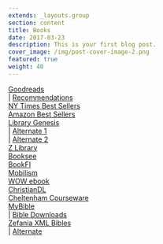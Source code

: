 ```yaml
---
extends: _layouts.group
section: content
title: Books
date: 2017-03-23
description: This is your first blog post.
cover_image: /img/post-cover-image-2.png
featured: true
weight: 40
---
```

<div class="grid grid-cols-1 xl:grid-cols-2">
    <div>
        <a href="https://www.goodreads.com/">Goodreads</a>
        <div class="sm:inline-block"> | <a href="https://www.goodreads.com/recommendations">Recommendations</a></div>
    </div>
    <div>
        <a href="http://nytimes.com/books/best-sellers/advice-how-to-and-miscellaneous/">NY Times Best Sellers</a>
    </div>
    <div>
        <a href="http://amazon.com/best-sellers-books-Amazon/zgbs/books/ref=zg_bs_unv_b_1_12290_1">Amazon Best
            Sellers</a>
    </div>
    <div>
        <!--<a href="http://libgen.io/">Library Genesis</a>-->
        <a href="http://libgen.lc/">Library Genesis</a>
        <div class="sm:inline-block"> | <a href="http://gen.lib.rus.ec/">Alternate 1</a></div>
        <div class="sm:inline-block"> | <a href="http://libgen.pw/">Alternate 2</a></div>
    </div>
    <div>
        <a href="https://b-ok.org/">Z Library</a>
    </div>
    <div>
        <a href="http://en.booksee.org/">Booksee</a>
    </div>
    <div>
        <a href="http://en.bookfi.net/">BookFI</a>
    </div>
    <div>
        <a href="http://mobilism.org/">Mobilism</a>
    </div>
    <div>
        <a href="http://wowebook.org">WOW ebook</a>
    </div>
    <div>
        <a href="http://www.christiandl.com/unread/">ChristianDL</a>
    </div>
    <div>
        <a href="http://www.cheltenhamcourseware.com/">Cheltenham Courseware</a>
    </div>
    <div>
        <a href="https://mybible.zone/index-eng.php">MyBible</a>
        <div class="sm:inline-block"> | <a href="https://www.ph4.org/b4_index.php?k=bibles&amp;q=mybible">Bible Downloads</a></div>
    </div>
    <div>
        <a href="https://sourceforge.net/projects/zefania-sharp/files/Bibles/ENG/">Zefania XML Bibles</a>
        <div class="sm:inline-block"> | <a href="https://www.ph4.org/b4_mobi.php?q=zefania">Alternate</a></div>
    </div>
</div>
